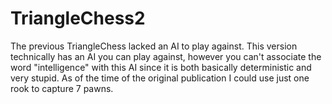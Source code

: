 # TriangleChess2
The previous TriangleChess lacked an AI to play against. This version technically has an AI you can play against, however you can't associate the word "intelligence" with this AI since it is both basically deterministic and very stupid. As of the time of the original publication I could use just one rook to capture 7 pawns.
